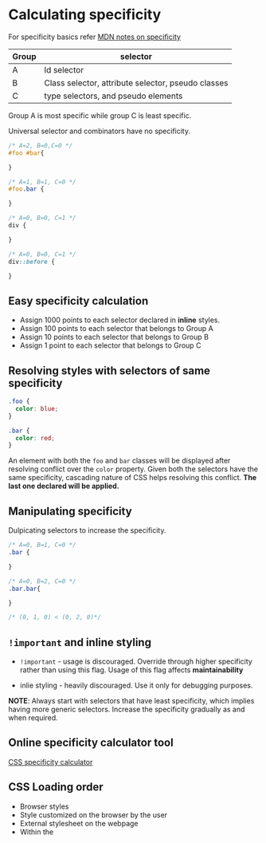 # Calculating specificity

For specificity basics refer [MDN notes on specificity](../MDN/css_specificity.md)

| Group | selector                                           |
| ----- | -------------------------------------------------- |
| A     | Id selector                                        |
| B     | Class selector, attribute selector, pseudo classes |
| C     | type selectors, and pseudo elements                |

Group A is most specific while group C is least specific.

Universal selector and combinators have no specificity.

```CSS
/* A=2, B=0,C=0 */
#foo #bar{

}

/* A=1, B=1, C=0 */
#foo.bar {

}

/* A=0, B=0, C=1 */
div {

}

/* A=0, B=0, C=1 */
div::before {

}
```

## Easy specificity calculation
* Assign 1000 points to each selector declared in **inline** styles.
* Assign 100 points to each selector that belongs to Group A
* Assign 10 points to each selector that belongs to Group B
* Assign 1 point to each selector that belongs to Group C


## Resolving styles with selectors of same specificity
```CSS
.foo {
  color: blue;
}

.bar {
  color: red;
}
```
An element with both the `foo` and `bar` classes will be displayed after resolving conflict over the `color` property. Given both the selectors have the same specificity, cascading nature of CSS helps resolving this conflict. **The last one declared will be applied.**

## Manipulating specificity
Dulpicating selectors to increase the specificity.

```CSS
/* A=0, B=1, C=0 */
.bar {

}

/* A=0, B=2, C=0 */
.bar.bar{

}

/* (0, 1, 0) < (0, 2, 0)*/
```

## `!important` and inline styling
* `!important` - usage is discouraged. Override through higher specificity rather than using this flag. Usage of this flag affects **maintainability**

* inlie styling - heavily discouraged. Use it only for debugging purposes.

**NOTE**: Always start with selectors that have least specificity, which implies having more generic selectors. Increase the specificity gradually as and when required.

## Online specificity calculator tool
[CSS specificity calculator](https://specificity.keegan.st/)


## CSS Loading order
* Browser styles
* Style customized on the browser by the user
* External stylesheet on the webpage
* Within the <style> element of the HTML document
* Inline styles applied using the **style** attribute on the HTML element.

With CSS rules(aka CSS declarations) having same specificity, cascading rules are applied to resolve the conflict.

---

## References:
* [CSS notes for professionals](https://books.goalkicker.com/CSSBook/)